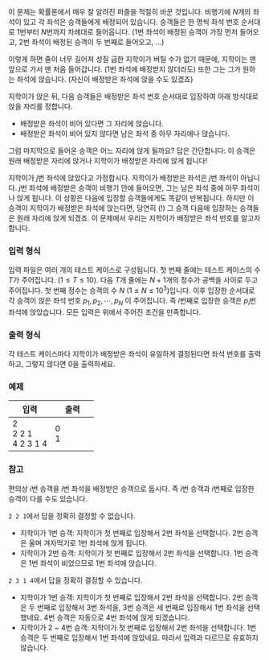 이 문제는 확률론에서 매우 잘 알려진 퍼즐을 적절히 바꾼 것입니다. 비행기에 $N$개의 좌석이 있고 각 좌석은 승객들에게 배정되어 있습니다. 승객들은 한 명씩 좌석 번호 순서대로 1번부터 $N$번까지 차례대로 들어옵니다. ($1$번 좌석이 배정된 승객이 가장 먼저 들어오고, $2$번 좌석이 배정된 승객이 두 번째로 들어오고, ...)

이렇게 하면 줄이 너무 길어져 성질 급한 지학이가 버틸 수가 없기 때문에, 지학이는 맨 앞으로 가서 맨 처음 들어갑니다. (1번 좌석에 배정받지 않더라도) 또한 그는 그가 원하는 좌석에 앉습니다. (자신이 배정받은 좌석에 앉을 수도 있겠죠)

지학이가 앉은 뒤, 다음 승객들은 배정받은 좌석 번호 순서대로 입장하여 아래 방식대로 앉을 자리를 정합니다.

* 배정받은 좌석이 비어 있다면 그 자리에 앉습니다.
* 배정받은 좌석이 비어 있지 않다면 남은 좌석 중 아무 자리에나 앉습니다.

그럼 마지막으로 들어온 승객은 어느 자리에 앉게 될까요? 답은 간단합니다: 이 승객은 원래 배정받은 자리에 앉거나 지학이가 배정받은 자리에 앉게 됩니다!

지학이가 $j$번 좌석에 앉았다고 가정합시다. 지학이가 배정받은 좌석은 $j$번 좌석이 아닙니다. $j$번 좌석에 배정받은 승객이 비행기 안에 들어오면, 그는 남은 좌석 중에 아무 좌석이나 앉게 됩니다. 이 상황은 다음에 입장할 승객들에게도 똑같이 반복됩니다. 하지만 이 승객이 지학이가 배정받은 좌석에 앉는다면, 당연히 (!) 그 승객 다음에 입장하는 승객들은 원래 자리에 앉게 되겠죠. 이 문제에서 우리는 지학이가 배정받은 좌석 번호를 알고자 합니다.

### 입력 형식

입력 파일은 여러 개의 테스트 케이스로 구성됩니다. 첫 번째 줄에는 테스트 케이스의 수 $T$가 주어집니다. ($1 \le T \le 10$). 다음 $T$개 줄에는 $N+1$개의 정수가 공백을 사이로 두고 주어집니다. 첫 번째 정수는 승객의 수 $N$ ($1 \le N \le 10^{3}$)입니다. 이후 입장한 순서대로 각 승객이 앉은 좌석 번호 $p_{1}, p_{2}, \cdots, p_{N}$ 이 주어집니다. 즉 $i$번째로 입장한 승객은 $p_{i}$번 좌석에 앉았습니다. 모든 입력은 위에서 주어진 조건을 만족합니다.

### 출력 형식

각 테스트 케이스마다 지학이가 배정받은 좌석이 유일하게 결정된다면 좌석 번호를 출력하고, 그렇지 않다면 0을 출력하세요.

### 예제

<table class='table table-bordered table-condensed'>
 <thead>
  <tr>
   <th style="width: 50%;">입력</th>
   <th style="width: 50%;">출력</th>
  </tr>
 </thead>
 <tbody>
  <tr>
   <td class="code-font">2<br/>
2 2 1<br/>
4 2 3 1 4</td>
   <td class="code-font">0<br/>
1</td>
  </tr>
 </tbody>
</table>

### 참고

편의상 $i$번 승객을 $i$번 좌석을 배정받은 승객으로 둡시다. 즉 $i$번 승객과 $i$번째로 입장한 승객이 다를 수도 있습니다.

`2 2 1`에서 답을 정확히 결정할 수 없습니다.

* 지학이가 1번 승객: 지학이가 첫 번째로 입장해서 2번 좌석을 선택합니다. 2번 승객은 울며 겨자먹기로 1번 좌석에 앉게 됩니다.
* 지학이가 2번 승객: 지학이가 첫 번째로 입장해서 2번 좌석을 선택합니다. 1번 승객은 1번 좌석이 비었으므로 1번 좌석에 앉습니다.

`2 3 1 4`에서 답을 정확히 결정할 수 있습니다.

* 지학이가 1번 승객: 지학이가 첫 번째로 입장해서 2번 좌석을 선택합니다. 2번 승객은 두 번째로 입장해서 3번 좌석을, 3번 승객은 세 번째로 입장해서 1번 좌석을 선택했네요. 4번 승객은 자동으로 4번 좌석에 앉게 되겠습니다.
* 지학이가 2 ~ 4번 승객: 지학이가 첫 번째로 입장해서 2번 좌석을 선택합니다. 1번 승객은 두 번째로 입장해서 1번 좌석에 앉았네요. 따라서 입력과 다르므로 유효하지 않습니다.